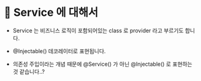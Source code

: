 # 🔔 Service 에 대해서

- Service 는 비즈니스 로직이 포함되어있는 class 로 provider 라고 부르기도 합니다.

- @Injectable() 데코레이터로 표현됩니다.

- 의존성 주입이라는 개념 때문에 @Service() 가 아닌 @Injectable() 로 표현하는 것 같습니다..?
